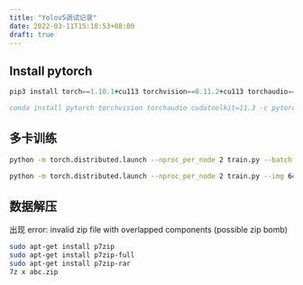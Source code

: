 ```yaml
---
title: "Yolov5调试记录"
date: 2022-03-11T15:18:53+08:00
draft: true
---
```


## Install pytorch

``` for cuda 11.4
pip3 install torch==1.10.1+cu113 torchvision==0.11.2+cu113 torchaudio==0.10.1+cu113

conda install pytorch torchvision torchaudio cudatoolkit=11.3 -c pytorch
```

## 多卡训练

```bash
python -m torch.distributed.launch --nproc_per_node 2 train.py --batch 64 --data coco.yaml --weights yolov5s.pt --device 0,1

python -m torch.distributed.launch --nproc_per_node 2 train.py --img 640 --batch-size 16 --epochs 10 --data data/kitti.yaml --cfg models/yolov5s.yaml --weights yolov5s.pt --device 0,1
```

## 数据解压

出现 error: invalid zip file with overlapped components (possible zip bomb)

```bash
sudo apt-get install p7zip
sudo apt-get install p7zip-full
sudo apt-get install p7zip-rar
7z x abc.zip
```
